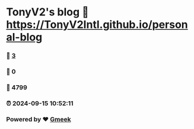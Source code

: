 # TonyV2's blog :link: https://TonyV2Intl.github.io/personal-blog 
### :page_facing_up: [3](https://TonyV2Intl.github.io/personal-blog/tag.html) 
### :speech_balloon: 0 
### :hibiscus: 4799 
### :alarm_clock: 2024-09-15 10:52:11 
### Powered by :heart: [Gmeek](https://github.com/Meekdai/Gmeek)
